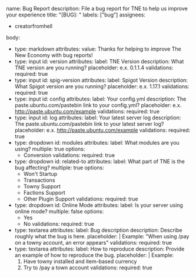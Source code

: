 name: Bug Report
description: File a bug report for TNE to help us improve your experience
title: "[BUG]: "
labels: ["bug"]
assignees:
- creatorfromhell

body:
- type: markdown
  attributes:
  value: Thanks for helping to improve The New Economy with bug reports!
- type: input
  id: version
  attributes:
  label: TNE Version
  description: What TNE version are you running?
  placeholder: e.x. 0.1.1.4
  validations:
  required: true
- type: input
  id: spig-version
  attributes:
  label: Spigot Version
  description: What Spigot version are you running?
  placeholder: e.x. 1.17.1
  validations:
  required: true
- type: input
  id: config
  attributes:
  label: Your config.yml
  description: The paste.ubuntu.com/pastebin link to your config.yml?
  placeholder: e.x. http://paste.ubuntu.com/example
  validations:
  required: true
- type: input
  id: log
  attributes:
  label: Your latest server log
  description: The paste.ubuntu.com/pastebin link to your latest server log?
  placeholder: e.x. http://paste.ubuntu.com/example
  validations:
  required: true
- type: dropdown
  id: modules
  attributes:
  label: What modules are you using?
  multiple: true
  options:
  - Conversion
  validations:
  required: true
- type: dropdown
  id: related-to
  attributes:
  label: What part of TNE is the bug affecting?
  multiple: true
  options:
  - Won't Startup
  - Transactions
  - Towny Support
  - Factions Support
  - Other Plugin Support
  validations:
  required: true
- type: dropdown
  id: Online Mode
  attributes:
  label: Is your server using online mode?
  multiple: false
  options:
  - Yes
  - No
  validations:
  required: true
- type: textarea
  attributes:
  label: Bug description
  description: Describe roughly what the bug is here.
  placeholder: |
  Example: "When using /pay on a towny account, an error appears"
  validations:
  required: true
- type: textarea
  attributes:
  label: How to reproduce
  description: Provide an example of how to reproduce the bug.
  placeholder: |
  Example:
  1. Have towny installed and item-based currency
  2. Try to /pay a town account
  validations:
  required: true


